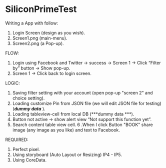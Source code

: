 SiliconPrimeTest
================

Writing a App with follow:
1. Login Screen (design as you wish).
2. Screen1.png (main-menu).
3. Screen2.png (a Pop-up).

FLOW:
1. Login using Facebook and Twitter -> success -> Screen 1 -> Click “Filter by” button -> Show pop-up.
2. Screen 1 -> Click back to login screen.

LOGIC:
1. Saving filter setting with your account (open pop-up "screen 2" and choice setting).
2. Loading customize Pin from JSON file (we will edit JSON file for testing) (***dummy data*** ).
3. Loading tableview-cell from local DB (***dummy data ***).
4. Button not active -> show alert view “Not support this function yet”.
5. Search content table view cell.
6 .When I click Button "BOOK" share image (any image as you like) and text to Facebook.

REQUIRED:
1. Perfect pixel.
2. Using storyboard (Auto Layout or Resizing) IP4 - IP5.
3. Using CoreData.
